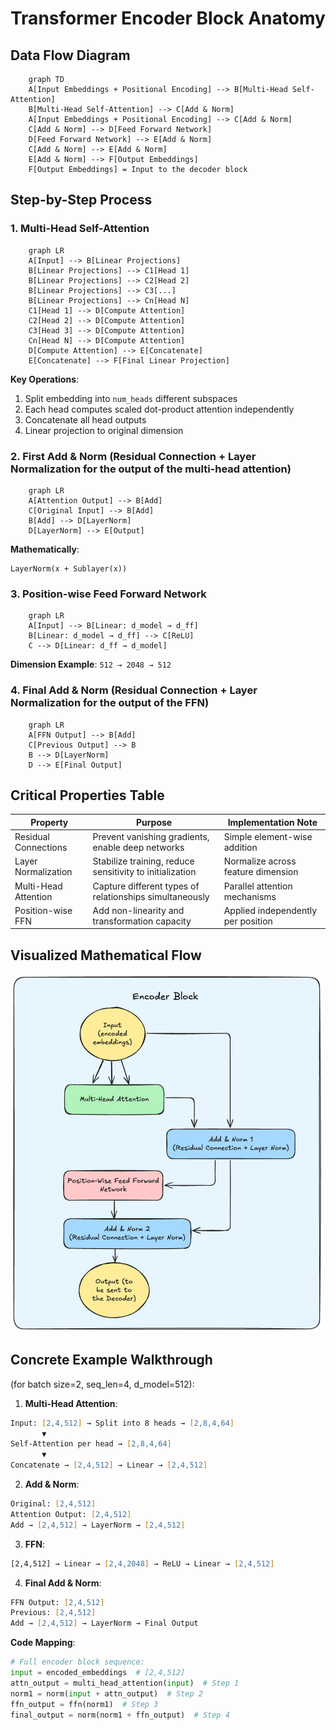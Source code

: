 # Transformer Encoder Block Anatomy

## Data Flow Diagram

```mermaid
    graph TD
    A[Input Embeddings + Positional Encoding] --> B[Multi-Head Self-Attention]
    B[Multi-Head Self-Attention] --> C[Add & Norm]
    A[Input Embeddings + Positional Encoding] --> C[Add & Norm]
    C[Add & Norm] --> D[Feed Forward Network]
    D[Feed Forward Network] --> E[Add & Norm]
    C[Add & Norm] --> E[Add & Norm]
    E[Add & Norm] --> F[Output Embeddings]
    F[Output Embeddings] = Input to the decoder block
```

## Step-by-Step Process

### 1. Multi-Head Self-Attention

```mermaid
    graph LR
    A[Input] --> B[Linear Projections]
    B[Linear Projections] --> C1[Head 1]
    B[Linear Projections] --> C2[Head 2]
    B[Linear Projections] --> C3[...]
    B[Linear Projections] --> Cn[Head N]
    C1[Head 1] --> D[Compute Attention]
    C2[Head 2] --> D[Compute Attention]
    C3[Head 3] --> D[Compute Attention]
    Cn[Head N] --> D[Compute Attention]
    D[Compute Attention] --> E[Concatenate]
    E[Concatenate] --> F[Final Linear Projection]
```

**Key Operations**:
1. Split embedding into `num_heads` different subspaces
2. Each head computes scaled dot-product attention independently
3. Concatenate all head outputs
4. Linear projection to original dimension

### 2. First Add & Norm (Residual Connection + Layer Normalization for the output of the multi-head attention)

```mermaid
    graph LR
    A[Attention Output] --> B[Add]
    C[Original Input] --> B[Add]
    B[Add] --> D[LayerNorm]
    D[LayerNorm] --> E[Output]
```

**Mathematically**:
```
LayerNorm(x + Sublayer(x))
```

### 3. Position-wise Feed Forward Network

```mermaid
    graph LR
    A[Input] --> B[Linear: d_model → d_ff]
    B[Linear: d_model → d_ff] --> C[ReLU]
    C --> D[Linear: d_ff → d_model]
```

**Dimension Example**:
`512 → 2048 → 512`

### 4. Final Add & Norm (Residual Connection + Layer Normalization for the output of the FFN)

```mermaid
    graph LR
    A[FFN Output] --> B[Add]
    C[Previous Output] --> B
    B --> D[LayerNorm]
    D --> E[Final Output]
```

## Critical Properties Table

| Property | Purpose | Implementation Note |
|----------|---------|---------------------|
| Residual Connections | Prevent vanishing gradients, enable deep networks | Simple element-wise addition |
| Layer Normalization | Stabilize training, reduce sensitivity to initialization | Normalize across feature dimension |
| Multi-Head Attention | Capture different types of relationships simultaneously | Parallel attention mechanisms |
| Position-wise FFN | Add non-linearity and transformation capacity | Applied independently per position |

## Visualized Mathematical Flow

<img src="../assets/encoder-flow-diagram.png" alt="Transformer Encoder Block" width="500">

## Concrete Example Walkthrough

(for batch size=2, seq_len=4, d_model=512):

1. **Multi-Head Attention**:
```zsh
Input: [2,4,512] → Split into 8 heads → [2,8,4,64]
       ▼
Self-Attention per head → [2,8,4,64]
       ▼
Concatenate → [2,4,512] → Linear → [2,4,512]
```

2. **Add & Norm**:
```zsh
Original: [2,4,512]  
Attention Output: [2,4,512]
Add → [2,4,512] → LayerNorm → [2,4,512]
```

3. **FFN**:
```zsh
[2,4,512] → Linear → [2,4,2048] → ReLU → Linear → [2,4,512]
```

4. **Final Add & Norm**:
```zsh
FFN Output: [2,4,512]  
Previous: [2,4,512]
Add → [2,4,512] → LayerNorm → Final Output
```

**Code Mapping**:
```python
# Full encoder block sequence:
input = encoded_embeddings  # [2,4,512]
attn_output = multi_head_attention(input)  # Step 1
norm1 = norm(input + attn_output)  # Step 2
ffn_output = ffn(norm1)  # Step 3
final_output = norm(norm1 + ffn_output)  # Step 4
```




